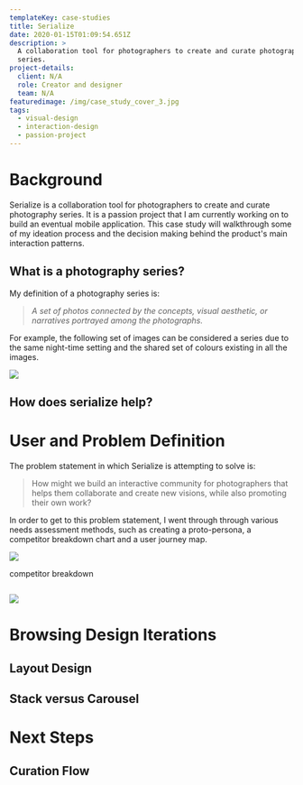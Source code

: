 ```yaml
---
templateKey: case-studies
title: Serialize
date: 2020-01-15T01:09:54.651Z
description: >
  A collaboration tool for photographers to create and curate photography
  series. 
project-details:
  client: N/A
  role: Creator and designer
  team: N/A
featuredimage: /img/case_study_cover_3.jpg
tags:
  - visual-design
  - interaction-design
  - passion-project
---
```

# Background

Serialize is a collaboration tool for photographers to create and curate photography series. It is a passion project that I am currently working on to build an eventual mobile application. This case study will walkthrough some of my ideation process and the decision making behind the product's main interaction patterns. 

## What is a photography series?

My definition of a photography series is: 

> _A set of photos connected by the concepts, visual aesthetic, or narratives portrayed among the photographs._

For example, the following set of images can be considered a series due to the same night-time setting and the shared set of colours existing in all the images. 

![](/img/series_example.png)

## How does serialize help?

# User and Problem Definition

The problem statement in which Serialize is attempting to solve is: 

> How might we build an interactive community for photographers that helps them collaborate and create new visions, while also promoting their own work?

In order to get to this problem statement, I went through through various needs assessment methods, such as creating a proto-persona, a competitor breakdown chart and a user journey map. 

![](/img/persone_photographer.png)

competitor breakdown

![]()

![](/img/user_mape_seriealize.png)

# Browsing Design Iterations

<insert flow here>

## Layout Design

## Stack versus Carousel

# 

# Next Steps

<insert curator steps>

## Curation Flow

##
